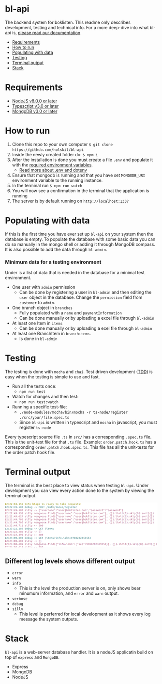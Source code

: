 # bl-api

The backend system for boklisten. This readme only describes development,
testing and technical info. For a more deep-dive into what bl-api is, [please
read our documentation](https://github.com/holskil/bl-doc/blob/master/bl-api/summary.md)

- [Requirements](#requirements)
- [How to run](#how-to-run)
- [Populating with data](#populating-with-data)
- [Testing](#testing)
- [Terminal output](#terminal-output)
- [Stack](#stack)

# Requirements

- [NodeJS v8.0.0 or later](https://nodejs.org)
- [Typescript v3.0 or later](https://www.typescriptlang.org)
- [MongoDB v3.0 or later](https://www.mongodb.com)

# How to run

1. Clone this repo to your own computer `$ git clone https://github.com/holskil/bl-api`
2. Inside the newly created folder do: `$ npm i`
3. After the installation is done you must create a file `.env` and populate it with the [required environment variables](https://github.com/holskil/bl-doc/blob/master/bl-api/settings.md).
   - [Read more about .env and dotenv](https://www.npmjs.com/package/dotenv)
4. Ensure that mongodb is running and that you have set `MONGODB_URI` environment variable to the running instance.
5. In the terminal run `$ npm run watch`
6. You will now see a confirmation in the terminal that the application is running
7. The server is by default running on `http://localhost:1337`

# Populating with data

If this is the first time you have ever set up `bl-api` on your system then
the database is empty. To populate the database with some basic data you can do
so manually in the mongo shell or adding it through MongoDB compass. It is also
possible to add the data through `bl-admin`.

### Minimum data for a testing environment

Under is a list of data that is needed in the database for a minimal test environment.

- One user with `admin` permission
  - Can be done by registering a user in `bl-admin` and then editing the `user` object in the database. Change the `permission` field from `customer` to `admin`.
- One branch object in `branches`
  - Fully populated with a `name` and `paymentInformation`
  - Can be done manually or by uploading a excel file through `bl-admin`
- At least one Item in `items`
  - Can be done manually or by uploading a ecel file through `bl-admin`
- At least one BranchItem in `branchitems`.
  - Is done in `bl-admin`

# Testing

The testing is done with `mocha` and `chai`. Test driven development ([TDD](https://en.wikipedia.org/wiki/Test-driven_development)) is easy when the testing is simple to use and fast.

- Run all the tests once:
  - `npm run test`
- Watch for changes and then test:
  - `npm run test:watch`
- Running a specific test-file:
  - `./node-modules/mocha/bin/mocha -r ts-node/register ./src/your/file.spec.ts`
  - Since `bl-api` is written in typescript and `mocha` in javascript, you must register `ts-node`

Every typescript source file `.ts` in `src/` has a corresponding `.spec.ts`
file. This is the unit-test file for that `.ts` file. Example:
`order.patch.hook.ts` has a corresponding `order.patch.hook.spec.ts`. This file
has all the unit-tests for the order patch hook file.

# Terminal output

The terminal is the best place to view status when testing `bl-api`. Under
development you can view every action done to the system by viewing the
terminal output.

![Example of termial output](./assets/terminal-output-example.png)

## Different log levels shows different output

- `error`
- `warn`
- `info`
  - This is the level the production server is on, only shows bear minumum information, and `error` and `warn` output.
- `verbose`
- `debug`
- `silly`
  - This level is perferred for local development as it shows every log message the system outputs.

# Stack

`bl-api` is a web-server database handler. It is a nodeJS applicatin build on top of `express` and `MongoDB`.

- Express
- MongoDB
- NodeJS
